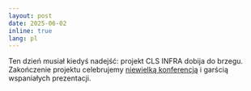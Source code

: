 ```yaml
---
layout: post
date: 2025-06-02
inline: true
lang: pl
---
```


Ten dzień musiał kiedyś nadejść: projekt CLS INFRA dobija do brzegu. Zakończenie projektu celebrujemy [niewielką konferencją](https://clsinfra.io/closing-event/) i garścią wspaniałych prezentacji.



